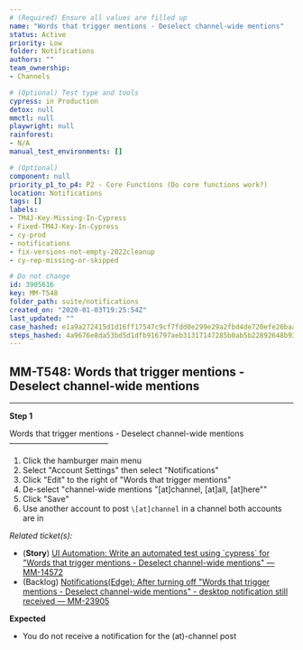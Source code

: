 ```yaml
---
# (Required) Ensure all values are filled up
name: "Words that trigger mentions - Deselect channel-wide mentions"
status: Active
priority: Low
folder: Notifications
authors: ""
team_ownership: 
- Channels

# (Optional) Test type and tools
cypress: in Production
detox: null
mmctl: null
playwright: null
rainforest: 
- N/A
manual_test_environments: []

# (Optional)
component: null
priority_p1_to_p4: P2 - Core Functions (Do core functions work?)
location: Notifications
tags: []
labels: 
- TM4J-Key-Missing-In-Cypress
- Fixed-TM4J-Key-In-Cypress
- cy-prod
- notifications
- fix-versions-not-empty-2022cleanup
- cy-rep-missing-or-skipped

# Do not change
id: 3905616
key: MM-T548
folder_path: suite/notifications
created_on: "2020-01-03T19:25:54Z"
last_updated: ""
case_hashed: e1a9a272415d1d16ff17547c9cf7fdd0e299e29a2fbd4de720efe26baaa85ccbce183b0da827e553bb39022a82ab5ba7
steps_hashed: 4a9676e8da53bd5d1dfb916797aeb31317147285b0ab5b22892648b9306f6e80e7d2f06901ec4a53440af0bd3f062af9
---
```


## MM-T548: Words that trigger mentions - Deselect channel-wide mentions

---

**Step 1**

Words that trigger mentions - Deselect channel-wide mentions\
–––––––––––––––––––––––––

1. Click the hamburger main menu
2. Select "Account Settings" then select "Notifications"
3. Click "Edit" to the right of "Words that trigger mentions"
4. De-select "channel-wide mentions "\[at]channel, \[at]all, \[at]here""
5. Click "Save"
6. Use another account to post `\[at]channel` in a channel both accounts are in

_Related ticket(s):_

- (**Story**) [UI Automation: Write an automated test using \`cypress\` for "Words that trigger mentions - Deselect channel-wide mentions" — MM-14572](https://mattermost.atlassian.net/browse/MM-14572)
- (Backlog) [Notifications(Edge): After turning off "Words that trigger mentions - Deselect channel-wide mentions" - desktop notification still received — MM-23905](https://mattermost.atlassian.net/browse/MM-23905)

**Expected**

- You do not receive a notification for the (at)-channel post
